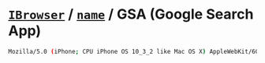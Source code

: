 # [`IBrowser`](/api/ua-parser-js/get-browser.md) / [`name`](../name.md) / GSA (Google Search App)

```sh
Mozilla/5.0 (iPhone; CPU iPhone OS 10_3_2 like Mac OS X) AppleWebKit/602.1.50 (KHTML, like Gecko) GSA/30.1.161623614 Mobile/14F89 Safari/602.1
```